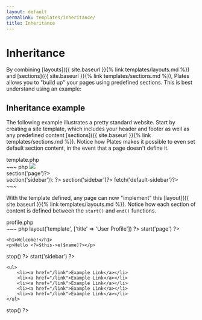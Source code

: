 ```yaml
---
layout: default
permalink: templates/inheritance/
title: Inheritance
---
```


Inheritance
===========

By combining [layouts]({{ site.baseurl }}{% link templates/layouts.md %}) and [sections]({{ site.baseurl }}{% link templates/sections.md %}), Plates allows you to "build up" your pages using predefined sections. This is best understand using an example:


## Inheritance example

The following example illustrates a pretty standard website. Start by creating a site template, which includes your header and footer as well as any predefined content [sections]({{ site.baseurl }}{% link templates/sections.md %}). Notice how Plates makes it possible to even set default section content, in the event that a page doesn't define it.

<div class="filename">template.php</div>
~~~ php
<html>
<head>
    <title><?=$this->e($title)?></title>
</head>
<body>

<img src="logo.png">

<div id="page">
    <?=$this->section('page')?>
</div>

<div id="sidebar">
    <?php if ($this->section('sidebar')): ?>
        <?=$this->section('sidebar')?>
    <?php else: ?>
        <?=$this->fetch('default-sidebar')?>
    <?php endif ?>
</div>

</body>
</html>
~~~

With the template defined, any page can now "implement" this [layout]({{ site.baseurl }}{% link templates/layouts.md %}). Notice how each section of content is defined between the `start()` and `end()` functions.

<div class="filename">profile.php</div>
~~~ php
<?php $this->layout('template', ['title' => 'User Profile']) ?>

<?php $this->start('page') ?>
    <h1>Welcome!</h1>
    <p>Hello <?=$this->e($name)?></p>
<?php $this->stop() ?>

<?php $this->start('sidebar') ?>
    <ul>
        <li><a href="/link">Example Link</a></li>
        <li><a href="/link">Example Link</a></li>
        <li><a href="/link">Example Link</a></li>
        <li><a href="/link">Example Link</a></li>
        <li><a href="/link">Example Link</a></li>
    </ul>
<?php $this->stop() ?>
~~~
